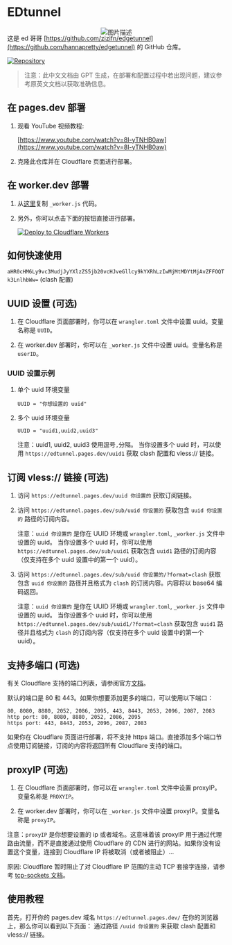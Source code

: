 # EDtunnel

<p align="center">
  <img src="https://cloudflare-ipfs.com/ipfs/bafybeigd6i5aavwpr6wvnwuyayklq3omonggta4x2q7kpmgafj357nkcky" alt="图片描述" style="margin-bottom: -50px;">
</p>

这是 ed 哥哥 [https://github.com/zizifn/edgetunnel](https://github.com/hannapretty/edgetunnel) 的 GitHub 仓库。

[![Repository](https://img.shields.io/badge/View%20on-GitHub-blue.svg)](https://github.com/zizifn/edgetunnel)

> 注意：此中文文档由 GPT 生成，在部署和配置过程中若出现问题，建议参考原英文文档以获取准确信息。

## 在 pages.dev 部署

1. 观看 YouTube 视频教程:

   [https://www.youtube.com/watch?v=8I-yTNHB0aw](https://www.youtube.com/watch?v=8I-yTNHB0aw)

2. 克隆此仓库并在 Cloudflare 页面进行部署。

## 在 worker.dev 部署

1. 从[这里](https://github.com/3Kmfi6HP/EDtunnel/blob/main/_worker.js)复制 `_worker.js` 代码。

2. 另外，你可以点击下面的按钮直接进行部署。

   [![Deploy to Cloudflare Workers](https://deploy.workers.cloudflare.com/button)](https://deploy.workers.cloudflare.com/?url=https://github.com/3Kmfi6HP/EDtunnel)

## 如何快速使用

`aHR0cHM6Ly9vc3MudjJyYXlzZS5jb20vcHJveGllcy9kYXRhLzIwMjMtMDYtMjAvZFFOQTk3LnlhbWw=` (clash 配置)

## UUID 设置 (可选)

1. 在 Cloudflare 页面部署时，你可以在 `wrangler.toml` 文件中设置 uuid。变量名称是 `UUID`。

2. 在 worker.dev 部署时，你可以在 `_worker.js` 文件中设置 uuid。变量名称是 `userID`。

### UUID 设置示例

1. 单个 uuid 环境变量

   ```.environment
   UUID = "你想设置的 uuid"
   ```

2. 多个 uuid 环境变量

   ```.environment
   UUID = "uuid1,uuid2,uuid3"
   ```

   注意：uuid1, uuid2, uuid3 使用逗号`,`分隔。
   当你设置多个 uuid 时，可以使用 `https://edtunnel.pages.dev/uuid1` 获取 clash 配置和 vless:// 链接。

## 订阅 vless:// 链接 (可选)

1. 访问 `https://edtunnel.pages.dev/uuid 你设置的` 获取订阅链接。

2. 访问 `https://edtunnel.pages.dev/sub/uuid 你设置的` 获取包含 `uuid 你设置的` 路径的订阅内容。

   注意：`uuid 你设置的` 是你在 UUID 环境或 `wrangler.toml`, `_worker.js` 文件中设置的 uuid。
   当你设置多个 uuid 时，你可以使用 `https://edtunnel.pages.dev/sub/uuid1` 获取包含 `uuid1` 路径的订阅内容（仅支持在多个 uuid 设置中的第一个 uuid）。

3. 访问 `https://edtunnel.pages.dev/sub/uuid 你设置的/?format=clash` 获取包含 `uuid 你设置的` 路径并且格式为 `clash` 的订阅内容。内容将以 base64 编码返回。

   注意：`uuid 你设置的` 是你在 UUID 环境或 `wrangler.toml`, `_worker.js` 文件中设置的 uuid。
   当你设置多个 uuid 时，你可以使用 `https://edtunnel.pages.dev/sub/uuid1/?format=clash` 获取包含 `uuid1` 路径并且格式为 `clash` 的订阅内容（仅支持在多个 uuid 设置中的第一个 uuid）。

## 支持多端口 (可选)

有关 Cloudflare 支持的端口列表，请参阅官方[文档](https://developers.cloudflare.com/cloudflare-one/connections/connect-apps/ports)。

默认的端口是 80 和 443。如果你想要添加更多的端口，可以使用以下端口：

```text
80, 8080, 8880, 2052, 2086, 2095, 443, 8443, 2053, 2096, 2087, 2083
http port: 80, 8080, 8880, 2052, 2086, 2095
https port: 443, 8443, 2053, 2096, 2087, 2083
```

如果你在 Cloudflare 页面进行部署，将不支持 https 端口。直接添加多个端口节点使用订阅链接，订阅的内容将返回所有 Cloudflare 支持的端口。

## proxyIP (可选)

1. 在 Cloudflare 页面部署时，你可以在 `wrangler.toml` 文件中设置 proxyIP。变量名称是 `PROXYIP`。

2. 在 worker.dev 部署时，你可以在 `_worker.js` 文件中设置 proxyIP。变量名称是 `proxyIP`。

注意：`proxyIP` 是你想要设置的 ip 或者域名。这意味着该 proxyIP 用于通过代理路由流量，而不是直接通过使用 Cloudflare 的 CDN 进行的网站。如果你没有设置这个变量，连接到 Cloudflare IP 将被取消（或者被阻止）...

原因: Cloudflare 暂时阻止了对 Cloudflare IP 范围的主动 TCP 套接字连接，请参考 [tcp-sockets 文档](https://developers.cloudflare.com/workers/runtime-apis/tcp-sockets/#considerations)。

## 使用教程

首先，打开你的 pages.dev 域名 `https://edtunnel.pages.dev/` 在你的浏览器上，那么你可以看到以下页面：
通过路径 `/uuid 你设置的` 来获取 clash 配置和 vless:// 链接。
